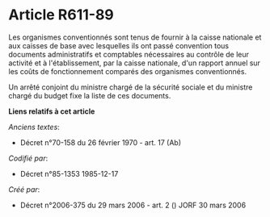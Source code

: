 # Article R611-89

Les organismes conventionnés sont tenus de fournir à la caisse nationale et aux caisses de base avec lesquelles ils ont passé
convention tous documents administratifs et comptables nécessaires au contrôle de leur activité et à l'établissement, par la
caisse nationale, d'un rapport annuel sur les coûts de fonctionnement comparés des organismes conventionnés.

Un arrêté conjoint du ministre chargé de la sécurité sociale et du ministre chargé du budget fixe la liste de ces documents.

**Liens relatifs à cet article**

_Anciens textes_:

  - Décret n°70-158 du 26 février 1970 - art. 17 (Ab)

_Codifié par_:

  - Décret n°85-1353 1985-12-17

_Créé par_:

  - Décret n°2006-375 du 29 mars 2006 - art. 2 () JORF 30 mars 2006
